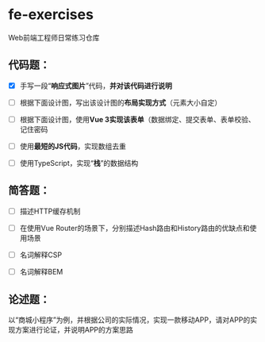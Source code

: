 # fe-exercises
Web前端工程师日常练习仓库

## 代码题：
- [x] 手写一段“**响应式图片**”代码，**并对该代码进行说明**
- [ ] 根据下面设计图，写出该设计图的**布局实现方式**（元素大小自定）
- [ ] 根据下面设计图，使用**Vue 3实现该表单**（数据绑定、提交表单、表单校验、记住密码
- [ ] 使用**最短的JS代码**，实现数组去重
- [ ] 使用TypeScript，实现“**栈**”的数据结构


## 简答题：

- [ ] 描述HTTP缓存机制

- [ ] 在使用Vue Router的场景下，分别描述Hash路由和History路由的优缺点和使用场景

- [ ] 名词解释CSP
- [ ] 名词解释BEM

## 论述题：

以“商城小程序”为例，并根据公司的实际情况，实现一款移动APP，请对APP的实现方案进行论证，并说明APP的方案思路
